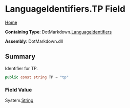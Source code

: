 <a name="_top"></a>

# LanguageIdentifiers\.TP Field

[Home](../../../README.md#_top)

**Containing Type**: DotMarkdown\.[LanguageIdentifiers](../README.md#_top)

**Assembly**: DotMarkdown\.dll

## Summary

Identifier for TP\.

```csharp
public const string TP = "tp"
```

### Field Value

System\.[String](https://docs.microsoft.com/en-us/dotnet/api/system.string)

